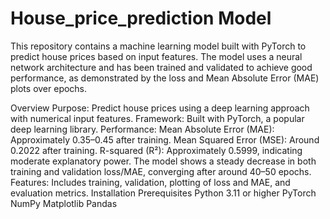 # House_price_prediction Model

This repository contains a machine learning model built with PyTorch to predict house prices based on input features. The model uses a neural network architecture and has been trained and validated to achieve good performance, as demonstrated by the loss and Mean Absolute Error (MAE) plots over epochs.

Overview
Purpose: Predict house prices using a deep learning approach with numerical input features.
Framework: Built with PyTorch, a popular deep learning library.
Performance:
Mean Absolute Error (MAE): Approximately 0.35–0.45 after training.
Mean Squared Error (MSE): Around 0.2022 after training.
R-squared (R²): Approximately 0.5999, indicating moderate explanatory power.
The model shows a steady decrease in both training and validation loss/MAE, converging after around 40–50 epochs.
Features: Includes training, validation, plotting of loss and MAE, and evaluation metrics.
Installation
Prerequisites
Python 3.11 or higher
PyTorch
NumPy
Matplotlib
Pandas
